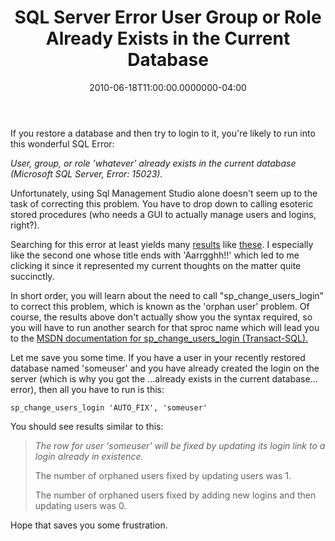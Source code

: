 ﻿---
title: SQL Server Error User Group or Role Already Exists in the Current Database
date: "2010-06-18T11:00:00.0000000-04:00"
description: >-
featuredImage: img/sql-server-error-user-group-or-role-already-exists-in-the-current-database-featured.png
---

If you restore a database and then try to login to it, you're likely to run into this wonderful SQL Error:

*User, group, or role 'whatever' already exists in the current database (Microsoft SQL Server, Error: 15023).*

Unfortunately, using Sql Management Studio alone doesn't seem up to the task of correcting this problem. You have to drop down to calling esoteric stored procedures (who needs a GUI to actually manage users and logins, right?).

Searching for this error at least yields many [results](http://www.aspexception.com/errordepot/error_repository.aspx?eID=12) like [these](http://www.numtopia.com/terry/blog/archives/2007/06/reassociate_microsoft_sql_login_with_a_database_us.cfm). I especially like the second one whose title ends with 'Aarrgghh!!' which led to me clicking it since it represented my current thoughts on the matter quite succinctly.

In short order, you will learn about the need to call "sp_change_users_login" to correct this problem, which is known as the 'orphan user' problem. Of course, the results above don't actually show you the syntax required, so you will have to run another search for that sproc name which will lead you to the [MSDN documentation for sp_change_users_login (Transact-SQL).](http://msdn.microsoft.com/en-us/library/ms174378.aspx)

Let me save you some time. If you have a user in your recently restored database named 'someuser' and you have already created the login on the server (which is why you got the …already exists in the current database… error), then all you have to run is this:

```
sp_change_users_login 'AUTO_FIX', 'someuser'
```

You should see results similar to this:

> *The row for user 'someuser' will be fixed by updating its login link to a login already in existence.*
>
> The number of orphaned users fixed by updating users was 1.
>
> The number of orphaned users fixed by adding new logins and then updating users was 0.

Hope that saves you some frustration.

